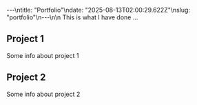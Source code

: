 ---\ntitle: "Portfolio"\ndate: "2025-08-13T02:00:29.622Z"\nslug: "portfolio"\n---\n\n
This is what I have done …


## Project 1

Some info about project 1


## Project 2

Some info about project 2

